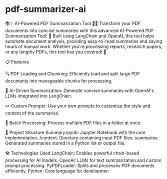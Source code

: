# pdf-summarizer-ai

📚✨ AI-Powered PDF Summarization Tool 🧠📄
Transform your PDF documents into concise summaries with this advanced AI-Powered PDF Summarization Tool! 🚀 Built using LangChain and OpenAI, this tool helps automate document analysis, providing easy-to-read summaries and saving hours of manual work. Whether you're processing reports, research papers, or any lengthy PDFs, this tool has you covered! 🌟


📋 Features

🔍 PDF Loading and Chunking:
Efficiently load and split large PDF documents into manageable chunks for processing.

🧠 AI-Driven Summarization:
Generate concise summaries with OpenAI's LLMs integrated into LangChain.

✏️ Custom Prompts:
Use your own prompts to customize the style and content of the summaries.

📂 Batch Processing:
Process multiple PDF files in a folder at once.


📂 Project Structure
Summary.ipynb: Jupyter Notebook with the core implementation.
/content: Directory containing input PDF files.
summaries: Generated summaries stored in a Python list or output file.


🛠️ Technologies Used
LangChain: Enables powerful chain-based processing for AI models.
OpenAI: LLMs for text summarization and custom prompt processing.
PyPDFLoader: Splits and processes PDF documents efficiently.
Python: Core language for developmen
